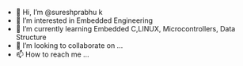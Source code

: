 - 👋 Hi, I’m @sureshprabhu k
- 👀 I’m interested in Embedded Engineering
- 🌱 I’m currently learning Embedded C,LINUX, Microcontrollers, Data Structure
- 💞️ I’m looking to collaborate on ...
- 📫 How to reach me ...

<!---
sureshprabhuk/sureshprabhuk is a ✨ special ✨ repository because its `README.md` (this file) appears on your GitHub profile.
You can click the Preview link to take a look at your changes.
--->
